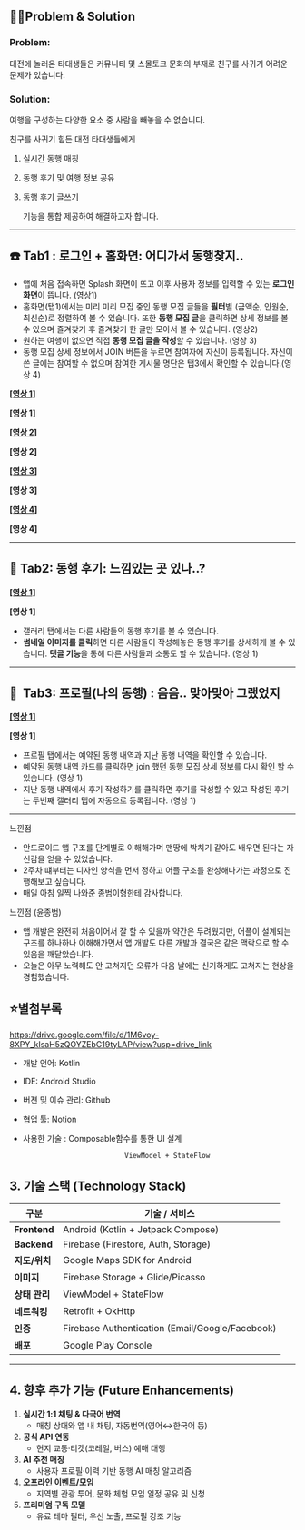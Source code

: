## 👩‍🎓Problem & Solution

### Problem:

대전에 놀러온 타대생들은 커뮤니티 및 스몰토크 문화의 부재로 친구를 사귀기 어려운 문제가 있습니다.

### Solution:

여행을 구성하는 다양한 요소 중 사람을 빼놓을 수 없습니다. 

친구를 사귀기 힘든 대전 타대생들에게

1. 실시간 동행 매칭
2. 동행 후기 및 여행 정보 공유 
3. 동행 후기 글쓰기
    
    기능을 통합 제공하여 해결하고자 합니다.
    

---

## ☎️ Tab1 : 로그인 + 홈화면:  어디가서 동행찾지..

- 앱에 처음 접속하면 Splash 화면이 뜨고 이후 사용자 정보를 입력할 수 있는 **로그인 화면**이 뜹니다. (영상1)
- 홈화면(탭1)에서는 미리 미리 모집 중인 동행 모집 글들을 **필터**별 (금액순, 인원순, 최신순)로 정렬하여 볼 수 있습니다. 또한 **동행 모집 글**을 클릭하면 상세 정보를 볼 수 있으며 즐겨찾기 후 즐겨찾기 한 글만 모아서 볼 수 있습니다. (영상2)
- 원하는 여행이 없으면 직접 **동행 모집 글을 작성**할 수 있습니다. (영상 3)
- 동행 모집 상세 정보에서 JOIN 버튼을 누르면 참여자에 자신이 등록됩니다. 자신이 쓴 글에는 참여할 수 없으며 참여한 게시물 명단은 탭3에서 확인할 수 있습니다.(영상 4)

[**[영상 1]**](attachment:17e2570f-dcd6-43a1-bbc6-e2cb149f7298:Splash_로그인.mp4)

**[영상 1]**

[**[영상 2]**](attachment:c1048b19-af05-4fdd-a437-57bbd6080592:즐겨찾기_정렬.mp4)

**[영상 2]**

[**[영상 3]**](attachment:962b6d2a-6031-42dc-8056-7fe5d6ea26db:게시물_등록.mp4)

**[영상 3]**

[**[영상 4]**](attachment:bf87c135-fbd8-4b9d-822c-881def26300e:JOIN기능_JOIN내역.mp4)

**[영상 4]**

---

## 📕 Tab2: 동행 후기: 느낌있는 곳 있나..?

[**[영상 1]**](attachment:f5b32f89-529b-4895-b751-744e9b721793:갤러리_댓글작성.mp4)

**[영상 1]**

- 갤러리 탭에서는 다른 사람들의 동행 후기를 볼 수 있습니다.
- **썸네일 이미지를 클릭**하면 다른 사람들이 작성해놓은 동행 후기를 상세하게 볼 수 있습니다. **댓글 기능**을 통해 다른 사람들과 소통도 할 수 있습니다. (영상 1)

---

## 📌  Tab3: 프로필(나의 동행) : 음음.. 맞아맞아 그랬었지

[**[영상 1]**](attachment:646091cd-a3c2-42bd-a2a6-96c92b6644b4:프로필_탭_후기작성.mp4)

**[영상 1]**

- 프로필 탭에서는 예약된 동행 내역과 지난 동행 내역을 확인할 수 있습니다.
- 예약된 동행 내역 카드를 클릭하면 join 했던 동행 모집 상세 정보를 다시 확인 할 수 있습니다. (영상 1)
- 지난 동행 내역에서 후기 작성하기를 클릭하면 후기를 작성할 수 있고 작성된 후기는 두번째 갤러리 탭에 자동으로 등록됩니다. (영상 1)

---

 느낀점

- 안드로이드 앱 구조를 단계별로 이해해가며 맨땅에 박치기 같아도 배우면 된다는 자신감을 얻을 수 있었습니다.
- 2주차 떄부터는 디자인 양식을 먼저 정하고 어플 구조를 완성해나가는 과정으로 진행해보고 싶습니다.
- 매일 아침 일찍 나와준 종범이형한테 감사합니다.

느낀점 (윤종범)

- 앱 개발은 완전히 처음이어서 잘 할 수 있을까 약간은 두려웠지만, 어플이 설계되는 구조를 하나하나 이해해가면서 앱 개발도 다른 개발과 결국은 같은 맥락으로 할 수 있음을 깨달았습니다.
- 오늘은 아무 노력해도 안 고쳐지던 오류가 다음 날에는 신기하게도 고쳐지는 현상을 경험했습니다.

## ⭐별첨부록

https://drive.google.com/file/d/1M6voy-8XPY_kIsaH5zQOYZEbC19tyLAP/view?usp=drive_link

- 개발 언어: Kotlin
- IDE: Android Studio
- 버젼 및 이슈 관리: Github
- 협업 툴: Notion
- 사용한 기술 : Composable함수를 통한 UI 설계

                               ViewModel + StateFlow
## 3. 기술 스택 (Technology Stack)

| 구분 | 기술 / 서비스 |
| --- | --- |
| **Frontend** | Android (Kotlin + Jetpack Compose) |
| **Backend** | Firebase (Firestore, Auth, Storage) |
| **지도/위치** | Google Maps SDK for Android |
| **이미지** | Firebase Storage + Glide/Picasso |
| **상태 관리** | ViewModel + StateFlow |
| **네트워킹** | Retrofit + OkHttp |
| **인증** | Firebase Authentication (Email/Google/Facebook) |
| **배포** | Google Play Console |

---

## 4. 향후 추가 기능 (Future Enhancements)

1. **실시간 1:1 채팅 & 다국어 번역**
    - 매칭 상대와 앱 내 채팅, 자동번역(영어↔한국어 등)
2. **공식 API 연동**
    - 현지 교통·티켓(코레일, 버스) 예매 대행
3. **AI 추천 매칭**
    - 사용자 프로필·이력 기반 동행 AI 매칭 알고리즘
4. **오프라인 이벤트/모임**
    - 지역별 관광 투어, 문화 체험 모임 일정 공유 및 신청
5. **프리미엄 구독 모델**
    - 유료 테마 필터, 우선 노출, 프로필 강조 기능
